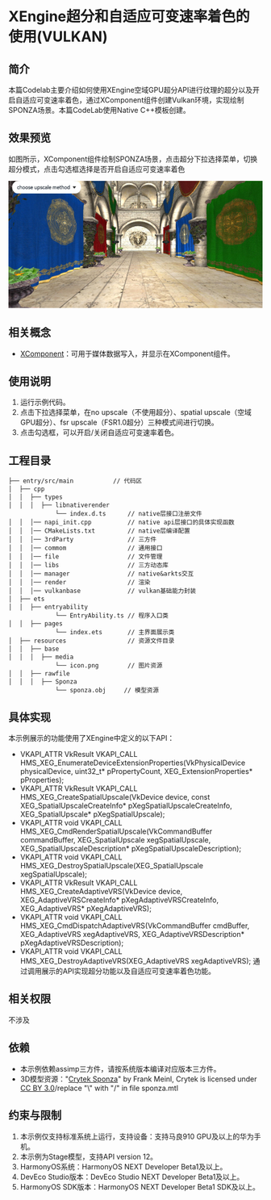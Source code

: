 # XEngine超分和自适应可变速率着色的使用(VULKAN)

## 简介

本篇Codelab主要介绍如何使用XEngine空域GPU超分API进行纹理的超分以及开启自适应可变速率着色，通过XComponent组件创建Vulkan环境，实现绘制SPONZA场景。本篇CodeLab使用Native C++模板创建。

## 效果预览

如图所示，XComponent组件绘制SPONZA场景，点击超分下拉选择菜单，切换超分模式，点击勾选框选择是否开启自适应可变速率着色

![XEngine Spatial Upscale](screenshots/device/XEngine_VULKAN_Spatial_Upscale_Example.jpg)

## 相关概念
- [XComponent](https://developer.harmonyos.com/cn/docs/documentation/doc-references-V3/_o_h___native_x_component-0000001497210885-V3?catalogVersion=V3)：可用于媒体数据写入，并显示在XComponent组件。

## 使用说明

1. 运行示例代码。
2. 点击下拉选择菜单，在no upscale（不使用超分）、spatial upscale（空域GPU超分）、fsr upscale（FSR1.0超分）三种模式间进行切换。
3. 点击勾选框，可以开启/关闭自适应可变速率着色。

## 工程目录
```
├── entry/src/main	         // 代码区
│  ├── cpp
│  │  ├── types
│  │  │  ├── libnativerender
             └── index.d.ts      // native层接口注册文件
│  │  │── napi_init.cpp          // native api层接口的具体实现函数
│  │  │── CMakeLists.txt         // native层编译配置
│  │  │── 3rdParty               // 三方件
│  │  │── commom                 // 通用接口
│  │  │── file                   // 文件管理
│  │  │── libs                   // 三方动态库
│  │  │── manager                // native&arkts交互
│  │  │── render                 // 渲染
│  │  │── vulkanbase             // vulkan基础能力封装
│  ├── ets
│  │  ├── entryability
             └── EntryAbility.ts // 程序入口类
│  │  ├── pages
             └── index.ets       // 主界面展示类
│  ├── resources                 // 资源文件目录
│  │  ├── base
│  │  │  ├── media
             └── icon.png        // 图片资源
│  │  ├── rawfile
│  │  │  ├── Sponza
             └── sponza.obj     // 模型资源
```

## 具体实现
本示例展示的功能使用了XEngine中定义的以下API：
* VKAPI_ATTR VkResult VKAPI_CALL HMS_XEG_EnumerateDeviceExtensionProperties(VkPhysicalDevice physicalDevice, uint32_t* pPropertyCount, XEG_ExtensionProperties* pProperties);
* VKAPI_ATTR VkResult VKAPI_CALL HMS_XEG_CreateSpatialUpscale(VkDevice device, const XEG_SpatialUpscaleCreateInfo*  pXegSpatialUpscaleCreateInfo, XEG_SpatialUpscale* pXegSpatialUpscale);
* VKAPI_ATTR void VKAPI_CALL HMS_XEG_CmdRenderSpatialUpscale(VkCommandBuffer commandBuffer, XEG_SpatialUpscale xegSpatialUpscale, XEG_SpatialUpscaleDescription* pXegSpatialUpscaleDescription);
* VKAPI_ATTR void VKAPI_CALL HMS_XEG_DestroySpatialUpscale(XEG_SpatialUpscale xegSpatialUpscale);
* VKAPI_ATTR VkResult VKAPI_CALL HMS_XEG_CreateAdaptiveVRS(VkDevice device, XEG_AdaptiveVRSCreateInfo* pXegAdaptiveVRSCreateInfo, XEG_AdaptiveVRS* pXegAdaptiveVRS);
* VKAPI_ATTR void VKAPI_CALL HMS_XEG_CmdDispatchAdaptiveVRS(VkCommandBuffer cmdBuffer, XEG_AdaptiveVRS xegAdaptiveVRS, XEG_AdaptiveVRSDescription* pXegAdaptiveVRSDescription);
* VKAPI_ATTR void VKAPI_CALL HMS_XEG_DestroyAdaptiveVRS(XEG_AdaptiveVRS xegAdaptiveVRS);
通过调用展示的API实现超分功能以及自适应可变速率着色功能。

## 相关权限

不涉及

## 依赖

* 本示例依赖assimp三方件，请按系统版本编译对应版本三方件。
* 3D模型资源："[Crytek Sponza](https://casual-effects.com/data/)" by Frank Meinl, Crytek is licensed under [CC BY 3.0](https://creativecommons.org/licenses/by/3.0/)/replace "\\\" with "/" in file sponza.mtl

## 约束与限制

1. 本示例仅支持标准系统上运行，支持设备：支持马良910 GPU及以上的华为手机。
2. 本示例为Stage模型，支持API version 12。
3. HarmonyOS系统：HarmonyOS NEXT Developer Beta1及以上。
4. DevEco Studio版本：DevEco Studio NEXT Developer Beta1及以上。
5. HarmonyOS SDK版本：HarmonyOS NEXT Developer Beta1 SDK及以上。

